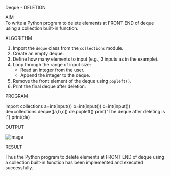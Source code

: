 
Deque - DELETION

AIM  
To write a Python program to delete elements at FRONT END of deque using a collection built-in function.

ALGORITHM  

1. Import the `deque` class from the `collections` module.  
2. Create an empty deque.  
3. Define how many elements to input (e.g., 3 inputs as in the example).  
4. Loop through the range of input size:  
   - Read an integer from the user.  
   - Append the integer to the deque.  
5. Remove the front element of the deque using `popleft()`.  
6. Print the final deque after deletion.  

PROGRAM  


import collections
a=int(input())
b=int(input())
c=int(input())
de=collections.deque([a,b,c])
de.popleft()
print("The deque after deleting is :")
print(de)

OUTPUT

![image](https://github.com/user-attachments/assets/d480b121-4864-4ec4-bfcf-a8a57c67f78f)


RESULT

Thus the Python program to delete elements at FRONT END of deque using a collection built-in function has been implemented and executed successfully.
